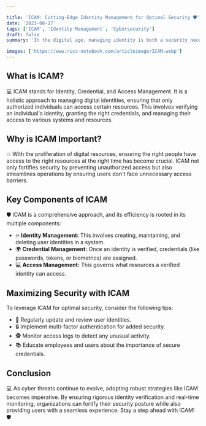 ```yaml
---

title: 'ICAM: Cutting-Edge Identity Management for Optimal Security 🛡️'
date: '2023-08-17'
tags: ['ICAM', 'Identity Management', 'Cybersecurity']
draft: false
summary: 'In the digital age, managing identity is both a security necessity and an efficiency driver. Dive into the world of ICAM and discover how it seamlessly blends top-tier security with streamlined access.'

images: ['https://www.rics-notebook.com/articleimage/ICAM.webp']
---
```


## What is ICAM?

💻 ICAM stands for Identity, Credential, and Access Management. It is a holistic approach to managing digital identities, ensuring that only authorized individuals can access certain resources. This involves verifying an individual's identity, granting the right credentials, and managing their access to various systems and resources.

## Why is ICAM Important?

💥 With the proliferation of digital resources, ensuring the right people have access to the right resources at the right time has become crucial. ICAM not only fortifies security by preventing unauthorized access but also streamlines operations by ensuring users don't face unnecessary access barriers.

## Key Components of ICAM

🛡️ ICAM is a comprehensive approach, and its efficiency is rooted in its multiple components:

- 🔥 **Identity Management:** This involves creating, maintaining, and deleting user identities in a system.
- 🌍 **Credential Management:** Once an identity is verified, credentials (like passwords, tokens, or biometrics) are assigned.
- 💻 **Access Management:** This governs what resources a verified identity can access.

## Maximizing Security with ICAM

To leverage ICAM for optimal security, consider the following tips:

- 🔄 Regularly update and review user identities.
- 🔒 Implement multi-factor authentication for added security.
- 🕵️ Monitor access logs to detect any unusual activity.
- 📚 Educate employees and users about the importance of secure credentials.

## Conclusion

💻 As cyber threats continue to evolve, adopting robust strategies like ICAM becomes imperative. By ensuring rigorous identity verification and real-time monitoring, organizations can fortify their security posture while also providing users with a seamless experience. Stay a step ahead with ICAM! 🛡️
